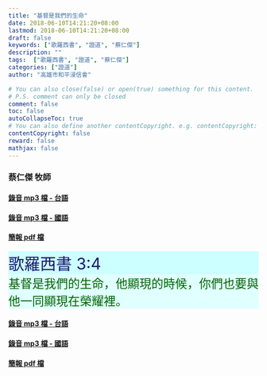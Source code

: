 ```yaml
---
title: "基督是我們的生命"
date: 2018-06-10T14:21:20+08:00
lastmod: 2018-06-10T14:21:20+08:00
draft: false
keywords: ["歌羅西書", "證道", "蔡仁傑"]
description: ""
tags:  ["歌羅西書", "證道", "蔡仁傑"]
categories: ["證道"]
author: "高雄市和平浸信會"

# You can also close(false) or open(true) something for this content.
# P.S. comment can only be closed
comment: false
toc: false
autoCollapseToc: true
# You can also define another contentCopyright. e.g. contentCopyright: "This is another copyright."
contentCopyright: false
reward: false
mathjax: false
---
```


### 蔡仁傑 牧師

#### [錄音 mp3 檔 - 台語](/mp3-s/s20180610t.mp3 "基督是我們的生命 - 台語")

#### [錄音 mp3 檔 - 國語](/mp3-s/s20180610c.mp3 "基督是我們的生命 - 國語")

#### [簡報 pdf 檔](/pdf-s/s20180610.pdf "基督是我們的生命")

<div style="background-color:#CCFFFF"><font size="6", color="#191970">
歌羅西書 3:4
</font>
</div>

<div style="background-color:#E0FFFF"><font size="5", color="#006400">
基督是我們的生命，他顯現的時候，你們也要與他一同顯現在榮耀裡。
</font>
</div>

#### [錄音 mp3 檔 - 台語](/mp3-s/s20180610t.mp3 "基督是我們的生命 - 台語")

#### [錄音 mp3 檔 - 國語](/mp3-s/s20180610c.mp3 "基督是我們的生命 - 國語")

#### [簡報 pdf 檔](/pdf-s/s20180610.pdf "基督是我們的生命")